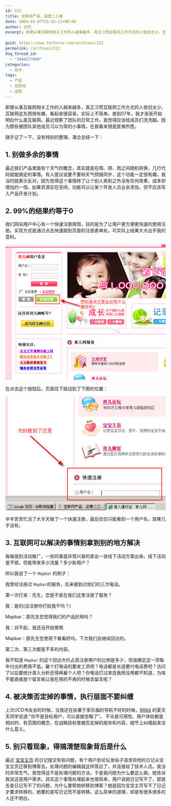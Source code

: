 ```yaml
---
id: 222
title: 互联网产品、运营二三事
date: 2009-03-07T22:42:13+00:00
author: 愆伏
excerpt: 即便从事互联网相关工作的人越来越多，真正习惯互联网工作方式的人依旧太少。互联网这东西很有趣，看起来很容易，实际上不简单。直到07年，我才渐渐开始明白什么是互联网。最近观察了团队的日常工作，我觉得应该给成员们洗洗脑。因为那些被团队其他成员习以为常的小事情，在我看来很是匪夷所思。

guid: https://www.tortorse.com/archives/222
permalink: /archives/222
dsq_thread_id:
  - "3444277040"
categories:
  - 技术
tags:
  - 产品
  - 互联网
  - 运营
---
```

即便从事互联网相关工作的人越来越多，真正习惯互联网工作方式的人依旧太少。互联网这东西很有趣，看起来很容易，实际上不简单。直到07年，我才渐渐开始明白什么是互联网。最近观察了团队的日常工作，我觉得应该给成员们洗洗脑。因为那些被团队其他成员习以为常的小事情，在我看来很是匪夷所思。


随手记了一下，没有特别的整理，凑合总结一下：

## 1. 别做多余的事情

最近我们产品里面有个天气的概念，其实就是在晴、阴、雨之间随机转换，几行代码就能搞定的事情。有人提议说要不要和天气预报同步，这个功能一定很有趣。我当时就表示反对，因为觉得这个事情除了让个别人爽到之外没有任何效果，成本却增加约一倍。如果资源实在空闲，功能可以让某个开发人员业余添加，但不应该写入产品开发计划。

## 2. 99%的结果约等于0

我们网站用户中心有一个快速注册按钮，目的是为了让用户更方便更快速的使用注册。实现方式是通过点击快速跳到页面的注册表单处。可实际上结果大大出乎我的意料。

![login](/wp-content/uploads/2009/03/image.png)

在点击这个按钮后，页面往下跳动到了下图的位置：

![fast-login](/wp-content/uploads/2009/03/image1.png)

辛辛苦苦忙活了大半天做了一个快速注册，最后仅仅只能看到一个用户名，效果几乎没有。
    
## 3. 互联网可以解决的事情别拿到别的地方解决

每每提到活动推广，一些同事就非常兴奋的拿出一沓线下活动方案出来。线下活动是不错，但能带来多少流量？多少新用户？
  
所以我说了一个 `Mapbar` 的例子：
  
我曾经注册过 `Mapbar`的服务，后来接到过他们的三次电话。
  
第一次打来：先生，您是不是在我们这里注册了服务？
  
我：是的(没注册你打给我干吗？)
  
Mapbar：那先生您觉得我们的产品好用吗？
  
我：对不起，我还没开始使用
  
Mapbar：那先生您使用下看看好吗，下次我们会继续回访的。
  
第二次、第三次都差不多的内容。
  
我不知道 `Mapbar` 的这个回访大约占其注册用户的比例是多少，但我确定这一项每年付出的费用不低。雇个打电话的要发工资吧？电话都是长途要付电话费吧？访问了以后要统计录入分析还得再雇个人吧？你电话打过来连我用没用都不知道，为啥不能直接放个留言板让我在用的不爽的时候去留言呢？
        
## 4. 被决策否定掉的事情，执行层面不要纠缠

上次UCD书友会的时候，当我还在执著于家乐福的导航不好的时候，[8684](https://www.8684.cn) 的夏天天同学说道:"你不是目标用户，可以直接忽略了"。
不论是可用性、用户体验都是相对的、有范围的概念，在战略目标里被否定掉的服务和内容，细节上纠缠起来没什么意义。

## 5. 别只看现象，得搞清楚现象背后是什么

最近 [宝宝主页](https://baobao.ci123.com) 的日记提交有些问题，有个用户到论坛发帖子请求将他的日记从宝宝主页迁移到博客去。处理问题的编辑就这样答应了，并且报给了技术人员。我当时非常生气，我觉得这不是处理问题的方法。于是我问她为什么要这么做。她告诉我说这是用户需求。其实这个事情处理起来也很简单，用户说她日记写不了，那就去查日记写不了的问题，为什么要帮她转移到博客？她是因为宝宝主页写不了日记才要求转移的，她要的是写日记而不是转移。这么简单的道理，却是有很多很多的人还不明白。